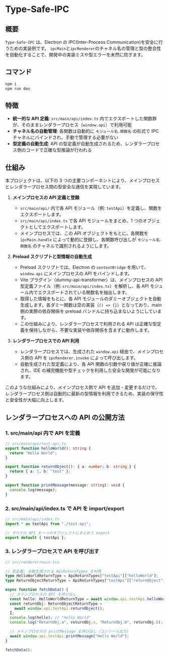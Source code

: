 # Type-Safe-IPC

## 概要

`Type-Safe-IPC` は、Electron の IPC(Inter-Process Communication)を安全に行うための実装例です。
`ipcMain`と`ipcRenderer`のチャネル名の管理と型の整合性を自動化することで、開発中の実装ミスや型エラーを未然に防ぎます。

## コマンド
```bash
npm i
npm run dev
```

## 特徴

- **統一的な API 定義**: `src/main/api/index.ts` 内でエクスポートした関数群が、そのままレンダラープロセス（`window.api`）で利用可能
- **チャネル名の自動管理**: 各関数は自動的に `モジュール名.関数名` の形式で IPC チャネルにバインドされ、手動で管理する必要がない
- **型定義の自動生成**: API の型定義が自動生成されるため、レンダラープロセス側のコードで正確な型推論が行われる

## 仕組み

本プロジェクトは、以下の 3 つの主要コンポーネントにより、メインプロセスとレンダラープロセス間の型安全な通信を実現しています。

1. **メインプロセスの API 定義と登録**

   - `src/main/api/` 内で各 API モジュール（例: `testApi`）を定義し、関数をエクスポートします。
   - `src/main/api/index.ts` で各 API モジュールをまとめ、1 つのオブジェクトとしてエクスポートします。
   - メインプロセスでは、この API オブジェクトをもとに、各関数を `ipcMain.handle` によって動的に登録し、各関数呼び出しが `モジュール名.関数名` のチャネルで識別されるようにします。

2. **Preload スクリプトと型情報の自動生成**

   - Preload スクリプトでは、Electron の `contextBridge` を用いて、`window.api` にメインプロセスの API をバインドします。
   - Vite プラグイン（dummy-api-transformer）は、メインプロセスの API 型定義ファイル（例: `src/main/api/index.ts`）を解析し、各 API モジュール内でエクスポートされている関数名を抽出します。
   - 取得した情報をもとに、各 API モジュールのダミーオブジェクトを自動生成します。各ダミー関数は空の実装（`() => {}`）となっており、main 側の実際の依存関係を preload バンドルに持ち込まないようにしています。
   - この仕組みにより、レンダラープロセスで利用される API は正確な型定義を保持しながら、不要な実装や依存関係を含まずに動作します。

3. **レンダラープロセスでの API 利用**
   - レンダラープロセスでは、生成された `window.api` 経由で、メインプロセス側の API を `ipcRenderer.invoke` によって呼び出します。
   - 自動生成された型定義により、各 API 関数の引数や戻り値が正確に推論され、IDE の補完機能や型チェックを利用した安全な開発が可能になります。

このような仕組みにより、メインプロセス側で API を追加・変更するだけで、レンダラープロセス側は自動的に最新の型情報を利用できるため、実装の保守性と安全性が大幅に向上します。

## レンダラープロセスへの API の公開方法

### 1. src/main/api 内で API を定義

```typescript
// src/main/api/test-api.ts
export function helloWorld(): string {
  return "Hello World";
}

export function returnObject(): { a: number; b: string } {
  return { a: 1, b: "test" };
}

export function printMessage(message: string): void {
  console.log(message);
}
```

### 2. src/main/api/index.ts で API を import/export

```typescript
// src/main/api/index.ts
import * as testApi from "./test-api";

// すべての API を一つのオブジェクトにまとめて export
export default { testApi };
```

### 3. レンダラープロセスで API を呼び出す

```typescript
// src/renderer/main.tsx

// 型定義: 自動生成される ApiReturnTypes を利用
type HelloWorldReturnType = ApiReturnTypes["testApi"]["helloWorld"];
type ReturnObjectReturnType = ApiReturnTypes["testApi"]["returnObject"];

async function fetchData() {
  // メインプロセスの API を呼び出し
  const hello: HelloWorldReturnType = await window.api.testApi.helloWorld();
  const returnObj: ReturnObjectReturnType =
    await window.api.testApi.returnObject();
  Ï;
  console.log(hello); // "Hello World"
  console.log("ReturnObj.a", returnObj.a, "ReturnObj.b", returnObj.b); // ReturnObj.a 1 ReturnObj.b "test"

  // メインプロセスの printMessage を呼び出し（コンソール出力）
  await window.api.testApi.printMessage("Hello World");
}

fetchData();
```
